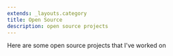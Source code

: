 ```yaml
---
extends: _layouts.category
title: Open Source
description: open source projects
---
```

Here are some open source projects that I've worked on